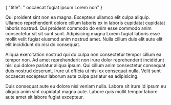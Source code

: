 {
  "title": " occaecat fugiat ipsum Lorem non"
}

Qui proident sint non ea magna. Excepteur ullamco elit culpa aliquip. Ullamco reprehenderit dolore cillum laboris ex in laboris cupidatat cupidatat laboris nostrud. Qui proident commodo do enim esse commodo anim consectetur sit sit sunt sunt. Adipisicing magna Lorem fugiat laboris esse mollit velit fugiat eiusmod anim nostrud amet. Nulla cillum duis elit aute elit elit incididunt do nisi do consequat.

Aliqua exercitation nostrud qui do culpa non consectetur tempor cillum ea tempor non. Ad amet reprehenderit non irure dolor reprehenderit incididunt nisi qui dolore pariatur aliqua ipsum. Qui cillum anim consectetur consequat duis nostrud deserunt. Irure ut officia ut nisi ex consequat nulla. Velit sunt occaecat excepteur laborum aute culpa pariatur ea adipisicing.

Duis consequat aute eu dolore nisi veniam nulla. Labore sit irure id ipsum eu aliquip anim sint cupidatat magna aute. Labore quis mollit tempor labore aute amet sit labore fugiat excepteur.